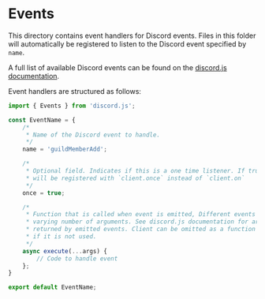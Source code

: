 # Events

This directory contains event handlers for Discord events. Files in this folder will automatically 
be registered to listen to the Discord event specified by `name`.

A full list of available Discord events can be found on the
[discord.js documentation](https://discord.js.org/#/docs/main/stable/class/Client).

Event handlers are structured as follows:
```javascript
import { Events } from 'discord.js';

const EventName = {
    /*
     * Name of the Discord event to handle.
     */
    name = 'guildMemberAdd';

    /*
     * Optional field. Indicates if this is a one time listener. If true, event
     * will be registered with `client.once` instead of `client.on`
     */
    once = true;

    /* 
     * Function that is called when event is emitted, Different events pass in a 
     * varying number of arguments. See discord.js documentation for arguments 
     * returned by emitted events. Client can be omitted as a function parameter 
     * if it is not used. 
     */
    async execute(...args) { 
        // Code to handle event
    };
}

export default EventName;
```